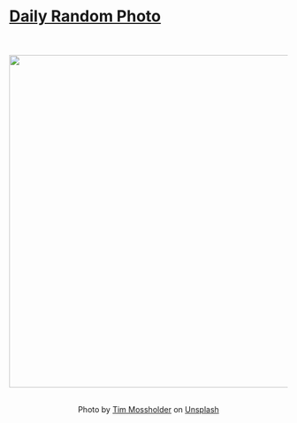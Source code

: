 # [Daily Random Photo](https://www.dailyrandomphoto.com/)

<div align="center">
  <br>
  <br>
  <a href="https://www.dailyrandomphoto.com/p/2024/2024-01-02/"><img src="https://images.unsplash.com/photo-1702594369985-163331c12097?crop=entropy&cs=tinysrgb&fit=max&fm=jpg&ixid=M3w3NzUwOHwwfDF8cmFuZG9tfHx8fHx8fHx8MTcwNDE1NTQwOHw&ixlib=rb-4.0.3&q=80&w=1080" width="600px"></a>
  <br>
  <br>
  <p class="has-text-grey">Photo by <a href="https://unsplash.com/@timmossholder?utm_source=Daily%20Random%20Photo&amp;utm_medium=referral" target="_blank" rel="noopener noreferrer">Tim Mossholder</a> on <a href="https://unsplash.com/photos/a-forest-filled-with-lots-of-trees-covered-in-fog-owRLMogs3sg?utm_source=Daily%20Random%20Photo&amp;utm_medium=referral" target="_blank" rel="noopener noreferrer">Unsplash</a></p>
</div>
